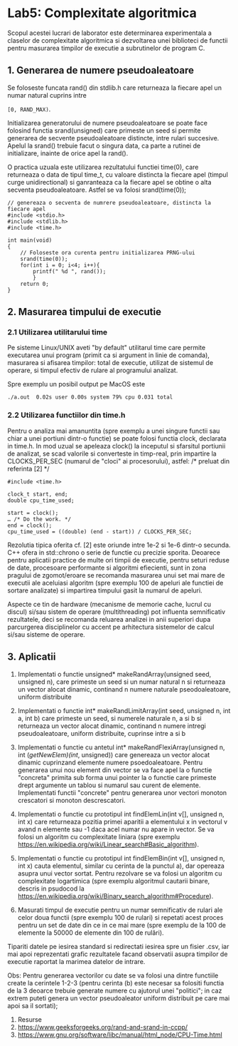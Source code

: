 # Lab5: Complexitate algoritmica
Scopul acestei lucrari de laborator este determinarea experimentala a claselor de complexitate algoritmica si dezvoltarea unei biblioteci de functii pentru masurarea timpilor de executie a subrutinelor de program C.

## 1. Generarea de numere pseudoaleatoare
Se foloseste funcata rand() din stdlib.h care returneaza la fiecare apel un numar natural cuprins intre 

`[0, RAND_MAX)`. 

Initializarea generatorului de numere pseudoaleatoare se poate face folosind functia srand(unsigned) care primeste un seed si permite generarea de secvente pseudoaleatoare distincte, intre rulari succesive. Apelul la srand() trebuie facut o singura data, ca parte a rutinei de initializare, inainte de orice apel la rand(). 

O practica uzuala este utilizarea rezultatului functiei time(0), care returneaza o data de tipul time_t, cu valoare distincta la fiecare apel (timpul curge unidirectional) si ganranteaza ca la fiecare apel se obtine o alta secventa pseudoaleatoare. Astfel se va folosi srand(time(0));

```
// genereaza o secventa de numrere pseudoaleatoare, distincta la fiecare apel
#include <stdio.h>
#include <stdlib.h>
#include <time.h>
 
int main(void)
{
    // Foloseste ora curenta pentru initializarea PRNG-ului
    srand(time(0));
    for(int i = 0; i<4; i++){
        printf(" %d ", rand());
        }
    return 0;
}
```


## 2. Masurarea timpului de executie
### 2.1 Utilizarea utilitarului time
Pe sisteme Linux/UNIX aveti "by default" utilitarul time care permite executarea unui program (primit ca si argument in linie de comanda), masurarea si afisarea timpilor: total de executie, utilizat de sistemul de operare, si timpul efectiv de rulare al programului analizat.

Spre exemplu un posibil output pe MacOS este

`./a.out  0.02s user 0.00s system 79% cpu 0.031 total`
### 2.2 Utilizarea functiilor din time.h
Pentru o analiza mai amanuntita (spre exemplu a unei singure functii sau chiar a unei portiuni dintr-o functie) se poate folosi functia clock, declarata in time.h.
In mod uzual se apeleaza clock() la inceputul si sfarsitul portiunii de analizat, se scad valorile si converteste in timp-real, prin impartire la CLOCKS_PER_SEC (numarul de "cloci" ai procesorului), astfel:
/* preluat din referinta [2] */

```
#include <time.h>

clock_t start, end;
double cpu_time_used;

start = clock();
… /* Do the work. */
end = clock();
cpu_time_used = ((double) (end - start)) / CLOCKS_PER_SEC;
```
Rezolutia tipica oferita cf. [2] este oriunde intre 1e-2 si 1e-6 dintr-o secunda. C++ ofera in std::chrono o serie de functie cu precizie sporita.
Deoarece pentru aplicatii practice de multe ori timpii de executie, pentru seturi reduse de date, procesoare performante si algoritmi efiecienti, sunt in zona pragului de zgomot/eroare se recomanda masurarea unui set mai mare de executii ale aceluiasi algoritm (spre exemplu 100 de apeluri ale functiei de sortare analizate) si impartirea timpului gasit la numarul de apeluri. 

Aspecte ce tin de hardware (mecanisme de memorie cache, lucrul cu discul) si/sau sistem de operare (multithreading) pot influenta semnificativ rezultatele, deci se recomanda reluarea analizei in anii superiori dupa parcurgerea disciplinelor cu accent pe arhitectura sistemelor de calcul si/sau sisteme de operare.


## 3. Aplicatii

1. Implementati o functie unsigned* makeRandArray(unsigned seed, unsigned n), care primeste un seed si un numar natural n si returneaza un vector alocat dinamic, continand n numere naturale pseodoaleatoare, uniform distribuite

2. Implementati o functie int* makeRandLimitArray(int seed, unsigned n, int a, int b) care primeste un seed, si numerele naturale n, a si b si returneaza un vector alocat dinamic, continand n numere intregi pseudoaleatoare, uniform distribuite, cuprinse intre a si b

3. Implementati o functie cu antetul int* makeRandFlexiArray(unsigned n, int (*getNewElem)(int*, unsigned)) care genereaza un vector alocat dinamic cuprinzand elemente numere psoedoaleatoare. Pentru generarea unui nou element din vector se va face apel la o functie "concreta" primita sub forma unui pointer la o functie care primeste drept argumente un tablou si numarul sau curent de elemente. Implementati functii "concrete" pentru generarea unor vectori monoton crescatori si monoton descrescatori.

4. Implementati o functie cu prototipul int findElemLin(int v[], unsigned n, int x) care returneaza pozitia primei aparitii a elementului x in vectorul v avand n elemente sau -1 daca acel numar nu apare in vector. Se va folosi un algoritm cu complexitate liniara (spre exemplu https://en.wikipedia.org/wiki/Linear_search#Basic_algorithm).

5. Implementati o functie cu prototipul int findElemBin(int v[], unsigned n, int x) cauta elementul, similar cu cerinta de la punctul a), dar opereaza asupra unui vector sortat. Pentru rezolvare se va folosi un algoritm cu complexitate logartimica (spre exemplu algoritmul cautarii binare, descris in psudocod la https://en.wikipedia.org/wiki/Binary_search_algorithm#Procedure).

6. Masurati timpul de executie pentru un numar semnificativ de rulari ale celor doua functii (spre exemplu 100 de rulari) si repetati acest proces pentru un set de date din ce in ce mai mare (spre exemplu de la 100 de elemente la 50000 de elemente din 100 de rulări).

Tipariti datele pe iesirea standard si redirectati iesirea spre un fisier .csv, iar mai apoi reprezentati grafic rezultatele facand observatii asupra timpilor de executie raportat la marimea datelor de intrare.

Obs:
Pentru generarea vectorilor cu date se va folosi una dintre functiile create la cerintele 1-2-3 (pentru cerinta (b) este necesar sa folositi functia de la 3 deoarce trebuie generate numere cu ajutorul unei "politici"; in caz extrem puteti genera un vector pseudoaleator uniform distribuit pe care mai apoi sa il sortati);
1. Resurse
2. https://www.geeksforgeeks.org/rand-and-srand-in-ccpp/
3. https://www.gnu.org/software/libc/manual/html_node/CPU-Time.html